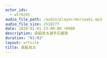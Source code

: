 ```yaml
---
actor_ids:
  - wtr0201
audio_file_path: /audio/player/moriwaki.mp3
audio_file_size: 2518277
date: 2020-02-01 23:00:00 +0900
description: 森脇良太選手応援歌
duration: "01:03"
layout: article
title: 森脇良太
---
```

